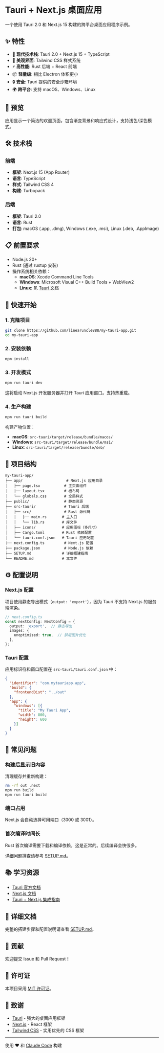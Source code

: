 # Tauri + Next.js 桌面应用

一个使用 Tauri 2.0 和 Next.js 15 构建的跨平台桌面应用程序示例。

## ✨ 特性

- 🚀 **现代技术栈**: Tauri 2.0 + Next.js 15 + TypeScript
- 🎨 **美观界面**: Tailwind CSS 样式系统
- ⚡ **高性能**: Rust 后端 + React 前端
- 📦 **轻量级**: 相比 Electron 体积更小
- 🔒 **安全**: Tauri 提供的安全沙箱环境
- 🌍 **跨平台**: 支持 macOS、Windows、Linux

## 📸 预览

应用显示一个简洁的欢迎页面，包含渐变背景和响应式设计，支持浅色/深色模式。

## 🛠️ 技术栈

### 前端
- **框架**: Next.js 15 (App Router)
- **语言**: TypeScript
- **样式**: Tailwind CSS 4
- **构建**: Turbopack

### 后端
- **框架**: Tauri 2.0
- **语言**: Rust
- **打包**: macOS (.app, .dmg), Windows (.exe, .msi), Linux (.deb, .AppImage)

## 📋 前置要求

- Node.js 20+
- Rust (通过 rustup 安装)
- 操作系统相关依赖：
  - **macOS**: Xcode Command Line Tools
  - **Windows**: Microsoft Visual C++ Build Tools + WebView2
  - **Linux**: 见 [Tauri 文档](https://tauri.app/start/prerequisites/)

## 🚀 快速开始

### 1. 克隆项目

```bash
git clone https://github.com/linearuncle888/my-tauri-app.git
cd my-tauri-app
```

### 2. 安装依赖

```bash
npm install
```

### 3. 开发模式

```bash
npm run tauri dev
```

这将启动 Next.js 开发服务器并打开 Tauri 应用窗口。支持热重载。

### 4. 生产构建

```bash
npm run tauri build
```

构建产物位置：
- **macOS**: `src-tauri/target/release/bundle/macos/`
- **Windows**: `src-tauri/target/release/bundle/msi/`
- **Linux**: `src-tauri/target/release/bundle/deb/`

## 📁 项目结构

```
my-tauri-app/
├── app/                    # Next.js 应用目录
│   ├── page.tsx           # 主页面组件
│   ├── layout.tsx         # 根布局
│   └── globals.css        # 全局样式
├── public/                # 静态资源
├── src-tauri/             # Tauri 后端
│   ├── src/               # Rust 源代码
│   │   ├── main.rs       # 主入口
│   │   └── lib.rs        # 库文件
│   ├── icons/            # 应用图标（多尺寸）
│   ├── Cargo.toml        # Rust 依赖配置
│   └── tauri.conf.json   # Tauri 应用配置
├── next.config.ts         # Next.js 配置
├── package.json           # Node.js 依赖
├── SETUP.md              # 详细搭建指南
└── README.md             # 本文件
```

## ⚙️ 配置说明

### Next.js 配置

项目使用静态导出模式（`output: 'export'`），因为 Tauri 不支持 Next.js 的服务端渲染。

```typescript
// next.config.ts
const nextConfig: NextConfig = {
  output: 'export',  // 静态导出
  images: {
    unoptimized: true,  // 禁用图片优化
  },
};
```

### Tauri 配置

应用标识符和窗口配置在 `src-tauri/tauri.conf.json` 中：

```json
{
  "identifier": "com.mytauriapp.app",
  "build": {
    "frontendDist": "../out"
  },
  "app": {
    "windows": [{
      "title": "My Tauri App",
      "width": 800,
      "height": 600
    }]
  }
}
```

## 🐛 常见问题

### 构建后显示旧内容

清理缓存并重新构建：

```bash
rm -rf out .next
npm run build
npm run tauri build
```

### 端口占用

Next.js 会自动选择可用端口（3000 或 3001）。

### 首次编译时间长

Rust 首次编译需要下载和编译依赖，这是正常的。后续编译会快很多。

详细问题排查请参考 [SETUP.md](./SETUP.md)。

## 📚 学习资源

- [Tauri 官方文档](https://tauri.app)
- [Next.js 文档](https://nextjs.org/docs)
- [Tauri + Next.js 集成指南](https://tauri.app/start/frontend/nextjs/)

## 📖 详细文档

完整的搭建步骤和配置说明请查看 [SETUP.md](./SETUP.md)。

## 🤝 贡献

欢迎提交 Issue 和 Pull Request！

## 📄 许可证

本项目采用 [MIT 许可证](./LICENSE)。

## 🙏 致谢

- [Tauri](https://tauri.app) - 强大的桌面应用框架
- [Next.js](https://nextjs.org) - React 框架
- [Tailwind CSS](https://tailwindcss.com) - 实用优先的 CSS 框架

---

使用 ❤️ 和 [Claude Code](https://claude.com/claude-code) 构建
